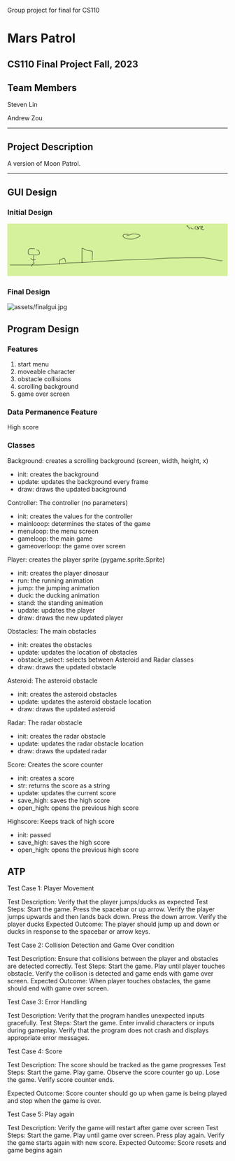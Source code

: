Group project for final for CS110

# Mars Patrol
## CS110 Final Project  Fall, 2023

## Team Members

Steven Lin

Andrew Zou

***

## Project Description

A version  of Moon Patrol. 

***    

## GUI Design

### Initial Design

![<Screenshot 2023-11-13 at 5.57.43 PM.png>](assets/gui.jpg)

### Final Design

![assets/finalgui.jpg](<assets/Screenshot 2023-12-08 at 2.33.39 PM.png>)

## Program Design

### Features

1. start menu
2. moveable character
3. obstacle collisions
4. scrolling background
5. game over screen

### Data Permanence Feature 
High score

### Classes

Background: creates a scrolling background (screen, width, height, x)  
- init: creates the background
- update: updates the background every frame
- draw: draws the updated background  

Controller: The controller (no parameters)
- init: creates the values for the controller
- mainlooop: determines the states of the game
- menuloop: the menu screen
- gameloop: the main game
- gameoverloop: the game over screen  

Player: creates the player sprite (pygame.sprite.Sprite)
- init: creates the player dinosaur
- run: the running animation
- jump: the jumping animation
- duck: the ducking animation
- stand: the standing animation
- update: updates the player 
- draw: draws the new updated player  

Obstacles: The main obstacles
- init: creates the obstacles
- update: updates the location of obstacles
- obstacle_select: selects between Asteroid and Radar classes
- draw: draws the updated obstacle  

Asteroid: The asteroid obstacle
- init: creates the asteroid obstacles
- update: updates the asteroid obstacle location
- draw: draws the updated asteroid

Radar: The radar obstacle
- init: creates the radar obstacle
- update: updates the radar obstacle location
- draw: draws the updated radar

Score: Creates the score counter
- init: creates a score
- str: returns the score as a string
- update: updates the current score
- save_high: saves the high score
- open_high: opens the previous high score

Highscore: Keeps track of high score
- init: passed
- save_high: saves the high score
- open_high: opens the previous high score

## ATP

Test Case 1: Player Movement

Test Description: Verify that the player jumps/ducks as expected
Test Steps:
Start the game.
Press the spacebar or up arrow.
Verify the player jumps upwards and then lands back down.
Press the down arrow.
Verify the player ducks
Expected Outcome: The player should jump up and down or ducks in response to the spacebar or arrow keys.

Test Case 2: Collision Detection and Game Over condition

Test Description: Ensure that collisions between the player and obstacles are detected correctly.
Test Steps:
Start the game.
Play until player touches obstacle. 
Verify the collison is detected and game ends with game over screen.
Expected Outcome: When player touches obstacles, the game should end with game over screen.

Test Case 3: Error Handling

Test Description: Verify that the program handles unexpected inputs gracefully.
Test Steps:
Start the game.
Enter invalid characters or inputs during gameplay.
Verify that the program does not crash and displays appropriate error messages.

Test Case 4: Score

Test Description: The score should be tracked as the game progresses 
Test Steps:
Start the game.
Play game.
Observe the score counter go up.
Lose the game.
Verify score counter ends.

Expected Outcome: Score counter should go up when game is being played and stop when the game is over.

Test Case 5: Play again

Test Description:  Verify the game will restart after game over screen
Test Steps: 
Start the game.
Play until game over screen.
Press play again.
Verify the game starts again with new score.
Expected Outcome: Score resets and game begins again

